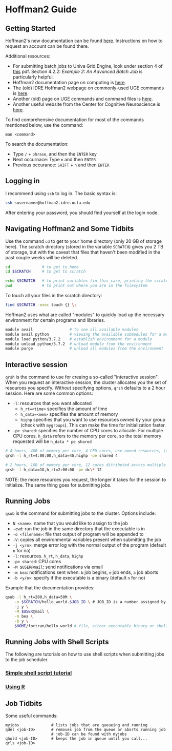 # Hoffman2 Guide

## Getting Started
Hoffman2's new documentation can be found [here](https://www.hoffman2.idre.ucla.edu/). Instructions on how to request an account can be found there.

Additional resources:
* For submitting batch jobs to Univa Grid Engine, look under section 4 of [this](http://www.univa.com/resources/files/univa_user_guide_univa__grid_engine_854.pdf) pdf. Section 4.2.2: _Example 2: An Advanced Batch Job_ is particularly helpful.
* Hoffman2 documentation page on computing is [here](https://www.hoffman2.idre.ucla.edu/Using-H2/Computing/Computing.html).
* The (old) IDRE Hoffman2 webpage on commonly-used UGE commands is [here](http://web.archive.org/web/20170226162759/https://www.hoffman2.idre.ucla.edu/computing/sge/).
* Another (old) page on UGE commands and command files is [here](http://web.archive.org/web/20170517201108/http://www.hoffman2.idre.ucla.edu/computing/running/#Build_a_UGE_command_file_for_your_job_and_use_UGE_commands_directly).
* Another useful website from the Center for Cognitive Neuroscience is [here](https://www.ccn.ucla.edu/wiki/index.php/Hoffman2).

To find comprehensive documentation for most of the commands mentioned below, use the command:
```
man <command>
```
To search the documentation:
* Type `/` + `phrase`, and then the `ENTER` key
* Next occurnace: Type `n` and then `ENTER`
* Previous occurance: `SHIFT` + `n` and then `ENTER`

## Logging in
I recommend using `ssh` to log in. The basic syntax is:
```bash
ssh <username>@hoffman2.idre.ucla.edu
```
After entering your password, you should find yourself at the login node.

## Navigating Hoffman2 and Some Tidbits
Use the command `cd` to get to your home directory (only 20 GB of storage here). The scratch directory (stored in the variable `SCRATCH`) gives you 2 TB of storage, but with the caveat that files that haven't been modified in the past couple weeks will be deleted.
```bash
cd              # to get to home
cd $SCRATCH     # to get to scratch

echo $SCRATCH   # to print variables (in this case, printing the scratch directory path)
pwd             # to print out where you are in the filesystem
```

To touch all your files in the scratch directory:
```bash
find $SCRATCH -exec touch {} \;
```

Hoffman2 uses what are called "modules" to quickly load up the necessary environment for certain programs and libraries.
```bash
module avail                # to see all available modules
module avail python         # viewing the available submodules for a module (most modules have various versions as the submodules)
module load python/3.7.2    # establish environment for a module
module unload python/3.7.2  # unload module from the environment
module purge                # unload all modules from the environment
```

## Interactive session
`qrsh` is the command to use for creaing a so-called "interactive session". When you request an interactive session, the cluster allocates you the set of resources you specify. Without specifying options, `qrsh` defaults to a 2 hour session. Here are some common options:
 * `-l`: resources that you want allocated
    - `h_rt=<time>` specifies the amount of time
    - `h_data=<mem>` specifies the amount of memory
    - `highp` specifies that you want to use resources owned by your group (check with `mygroups`). This can make the time for initialization faster.
 * `-pe shared`: specifies the number of CPU cores to allocate. For multiple CPU cores, `h_data` refers to the memory per core, so the total memory requested will be `h_data * pe shared`
```bash
# 4 hours, 4GB of memory per core, 4 CPU cores, use owned resources, (total of 16GB memory requested)
qrsh -l h_rt=4:00:00,h_data=4G,highp -pe shared 4

# 2 hours, 1GB of memory per core, 12 cores ditributed across multiple compute nodes
qrsh -l h_data=1G,h_rt=2:00:00 -pe dc\* 12
```

NOTE: the more resources you request, the longer it takes for the session to initialize. The same thing goes for submitting jobs.

## Running Jobs
`qsub` is the command for submitting jobs to the cluster. Options include:
* `N <name>`: name that you would like to assign to the job
* `-cwd`: run the job in the same directory that the executable is in
* `-o <filename>`: file that output of program will be appended to
* `-V`: copies all environmental variables present when submitting the job
* `-j <y/n>`: merge error log with the normal output of the program (default `n` for no) 
* `-l`: resources. `h_rt`, `h_data`, `highp`
* `-pe shared`: CPU cores
* `-M $USER@mail`: send notifications via email
* `-m bea`: notifications sent when: `b` job begins, `e` job ends, `a` job aborts
* `-b <y/n>`: specify if the executable is a binary (default `n` for no)

Example that the documentation provides:
```bash
qsub -l h_rt=200,h_data=50M \
    -o $SCRATCH/hello_world.$JOB_ID \ # JOB_ID is a number assigned by the job scheduler
    -j y \
    -M $USER@mail \
    -m bea \
    -b y \
    $HOME/fortran/hello_world # file, either executable binary or shell script
```

## Running Jobs with Shell Scripts
The following are tutorials on how to use shell scripts when submitting jobs to the job scheduler.
### [Simple shell script tutorial](shell.md)
### [Using R](shell_R.md)

## Job Tidbits
Some useful commands:
```shell
myjobs              # lists jobs that are queueing and running
qdel <job-ID>       # removes job from the queue or aborts running job
                    # job-ID can be found with myjobs
qhold <job-ID>      # keeps the job in queue until you call...
qrls <job-ID>
```